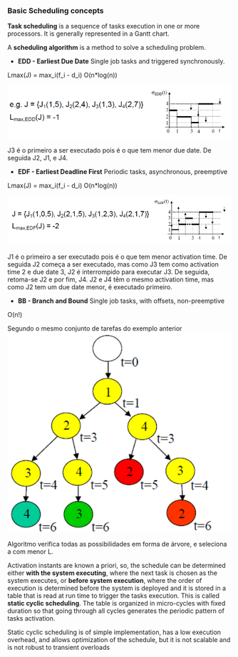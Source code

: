 ### Basic Scheduling concepts

**Task scheduling** is a sequence of tasks execution in one or more processors. It is generally represented in a Gantt chart.

A **scheduling algorithm** is a method to solve a scheduling problem.

* **EDD - Earliest Due Date**
Single job tasks and triggered synchronously.

Lmax(J) = max_i(f_i - d_i)
O(n*log(n))

<img src="Images/edd.PNG" width="550">

J3 é o primeiro a ser executado pois é o que tem menor due date. De seguida J2, J1, e J4.

* **EDF - Earliest Deadline First**
Periodic tasks, asynchronous, preemptive

Lmax(J) = max_i(f_i - d_i)
O(n*log(n))

<img src="Images/edf.PNG" width="550">

J1 é o primeiro a ser executado pois é o que tem menor activation time. De seguida J2 começa a ser executado, mas como J3 tem como activation time 2 e due date 3, J2 é interrompido para executar J3. De seguida, retoma-se J2 e por fim, J4. J2 e J4 têm o mesmo activation time, mas como J2 tem um due date menor, é executado primeiro.

* **BB - Branch and Bound**
Single job tasks, with offsets, non-preemptive

O(n!)

Segundo o mesmo conjunto de tarefas do exemplo anterior
<img src="Images/bb.PNG" width="550">

Algoritmo verifica todas as possibilidades em forma de árvore, e seleciona a com menor L.

Activation instants are known a priori, so, the schedule can be determined either **with the system executing**, where the next task is chosen as the system executes, or **before system execution**, where the order of execution is determined before the system is deployed and it is stored in a table that is read at run time to trigger the tasks execution. This is called **static cyclic scheduling**. The table is organized in micro-cycles with fixed duration so that going through all cycles generates the periodic pattern of tasks activation.

Static cyclic scheduling is of simple implementation, has a low execution overhead, and allows optimization of the schedule, but it is not scalable and is not robust to transient overloads
